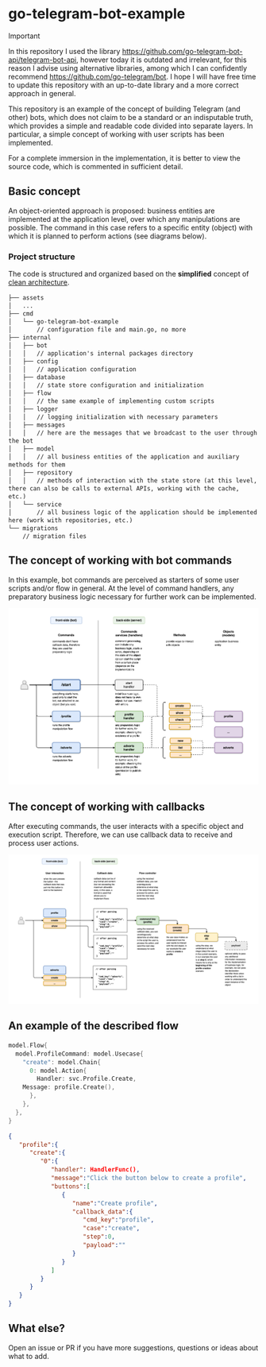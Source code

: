 # go-telegram-bot-example

> [!IMPORTANT]
> In this repository I used the library https://github.com/go-telegram-bot-api/telegram-bot-api, however today it is outdated and irrelevant, for this reason I advise using alternative libraries, among which I can confidently recommend https://github.com/go-telegram/bot. I hope I will have free time to update this repository with an up-to-date library and a more correct approach in general.

This repository is an example of the concept of building Telegram (and other) bots, which does not claim to be a standard or an indisputable truth, which provides a simple and readable code divided into separate layers. In particular, a simple concept of working with user scripts has been implemented.  

For a complete immersion in the implementation, it is better to view the source code, which is commented in sufficient detail.

## Basic concept

An object-oriented approach is proposed: business entities are implemented at the application level, over which any manipulations are possible. The command in this case refers to a specific entity (object) with which it is planned to perform actions (see diagrams below).

### Project structure

The code is structured and organized based on the **simplified** concept of [clean architecture](https://blog.cleancoder.com/uncle-bob/2012/08/13/the-clean-architecture.html). 

```
├── assets
│   ...
├── cmd
│   └── go-telegram-bot-example
│       // configuration file and main.go, no more
├── internal
│   ├── bot
│   │   // application's internal packages directory
│   ├── config
│   │   // application configuration
│   ├── database
│   │   // state store configuration and initialization
│   ├── flow
│   │   // the same example of implementing custom scripts
│   ├── logger
│   │   // logging initialization with necessary parameters
│   ├── messages
│   │   // here are the messages that we broadcast to the user through the bot
│   ├── model
│   │   // all business entities of the application and auxiliary methods for them
│   ├── repository
│   │   // methods of interaction with the state store (at this level, there can also be calls to external APIs, working with the cache, etc.)
│   └── service
│       // all business logic of the application should be implemented here (work with repositories, etc.)
└── migrations
    // migration files
```

## The concept of working with bot commands

In this example, bot commands are perceived as starters of some user scripts and/or flow in general. At the level of command handlers, any preparatory business logic necessary for further work can be implemented.

![alt text](assets/schemes-commands.png)

## The concept of working with callbacks

After executing commands, the user interacts with a specific object and execution script. Therefore, we can use callback data to receive and process user actions.

![alt text](assets/schemes-callbacks.png)

## An example of the described flow

```go
model.Flow{
  model.ProfileCommand: model.Usecase{
    "create": model.Chain{
      0: model.Action{
        Handler: svc.Profile.Create,
	Message: profile.Create(),
      },
    },
  },
}
```
```json
{
   "profile":{
      "create":{
         "0":{
            "handler": HandlerFunc(),
            "message":"Click the button below to create a profile",
            "buttons":[
               {
                  "name":"Create profile",
                  "callback_data":{
                     "cmd_key":"profile",
                     "case":"create",
                     "step":0,
                     "payload":""
                  }
               }
            ]
         }
      }
   }
}
```

## What else?

Open an issue or PR if you have more suggestions, questions or ideas about what to add.
